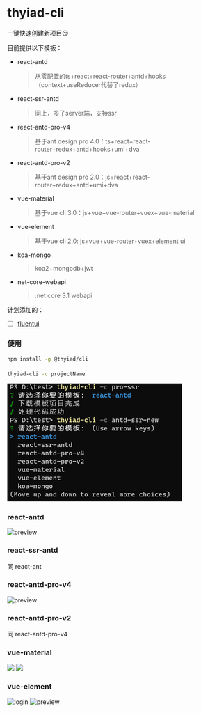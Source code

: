 # thyiad-cli

一键快速创建新项目😏

目前提供以下模板：

- react-antd
    > 从零配置的ts+react+react-router+antd+hooks（context+useReducer代替了redux）
- react-ssr-antd
    > 同上，多了server端，支持ssr
- react-antd-pro-v4
    > 基于ant design pro 4.0：ts+react+react-router+redux+antd+hooks+umi+dva
- react-antd-pro-v2
    > 基于ant design pro 2.0：js+react+react-router+redux+antd+umi+dva
- vue-material
    > 基于vue cli 3.0：js+vue+vue-router+vuex+vue-material
- vue-element
    > 基于vue cli 2.0: js+vue+vue-router+vuex+element ui
- koa-mongo
    > koa2+mongodb+jwt
- net-core-webapi
    > .net core 3.1 webapi

计划添加的：
- [ ] [fluentui](https://github.com/microsoft/fluentui)

### 使用

``` bash
npm install -g @thyiad/cli

thyiad-cli -c projectName
```

![](./preview.jpg)

### react-antd
![preview](https://gitee.com/Thyiad/react-ssr/raw/master/preview.jpg)

### react-ssr-antd
同 react-ant

### react-antd-pro-v4
![preview](https://gitee.com/Thyiad/pt-react-antd-pro-v4/raw/master/preview.jpg)

### react-antd-pro-v2
同 react-antd-pro-v4

### vue-material
![](https://gitee.com/Thyiad/pt-vue-material/raw/master/preview-login.jpg)
![](https://gitee.com/Thyiad/pt-vue-material/raw/master/preview.jpg)

### vue-element
![login](https://gitee.com/Thyiad/pt-vue-element/raw/master/preview-login.jpg)
![preview](https://gitee.com/Thyiad/pt-vue-element/raw/master/preview.jpg)